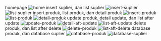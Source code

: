 homepage 
![home](https://github.com/user-attachments/assets/3e656cf6-1704-4f4d-abc7-d043b402b420)
insert suplier, dan list suplier
![insert-suplier](https://github.com/user-attachments/assets/8d2dbd7f-20e3-46ce-845f-2f19bdd5051d) ![list-suplier](https://github.com/user-attachments/assets/5ff10a47-5ea3-4486-b566-cdfa9d24e546)
insert produk, list produk, dan detail produk 
![insert-produk](https://github.com/user-attachments/assets/6d9de267-a476-4152-b0c9-13d913329362) ![list-produk](https://github.com/user-attachments/assets/ea4a060f-c095-4223-acc9-fa964181d778) ![detail-produk](https://github.com/user-attachments/assets/823a4e12-3983-4ee2-9a6a-49cf88f16381)
update produk, detail update, dan list after update 
![update-produk](https://github.com/user-attachments/assets/77a106a6-306d-4f18-a43e-a35a5f6ce28c) ![detail-aft-update](https://github.com/user-attachments/assets/6ed01b22-4bfe-4515-a526-371a3c2f27a4) ![list-aft-update](https://github.com/user-attachments/assets/2839f107-a5d0-4e0b-b88a-5187d8ba4824)
delete produk, dan list after delete 
![delete-produk](https://github.com/user-attachments/assets/6fe3d951-85b5-41af-aa36-63623d5372d9) ![list-aft-delete](https://github.com/user-attachments/assets/fc2cd453-2339-4637-8bde-630481f8b721)
database produk, dan database suplier 
![database-produk](https://github.com/user-attachments/assets/5240dc14-0fb8-4a66-9287-d97cd8256e34) ![database-suplier](https://github.com/user-attachments/assets/bf95ea12-6984-4957-a65c-6002c07308ef)
